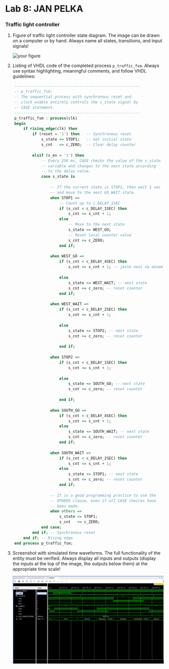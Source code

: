 # Lab 8: JAN PELKA

### Traffic light controller

1. Figure of traffic light controller state diagram. The image can be drawn on a computer or by hand. Always name all states, transitions, and input signals!

   ![your figure]()

2. Listing of VHDL code of the completed process `p_traffic_fsm`. Always use syntax highlighting, meaningful comments, and follow VHDL guidelines:

```vhdl
    --------------------------------------------------------
    -- p_traffic_fsm:
    -- The sequential process with synchronous reset and 
    -- clock_enable entirely controls the s_state signal by 
    -- CASE statement.
    --------------------------------------------------------
    p_traffic_fsm : process(clk)
    begin
        if rising_edge(clk) then
            if (reset = '1') then   -- Synchronous reset
                s_state <= STOP1;   -- Set initial state
                s_cnt   <= c_ZERO;  -- Clear delay counter

            elsif (s_en = '1') then
                -- Every 250 ms, CASE checks the value of the s_state 
                -- variable and changes to the next state according 
                -- to the delay value.
                case s_state is

                    -- If the current state is STOP1, then wait 1 sec
                    -- and move to the next GO_WAIT state.
                    when STOP1 =>
                        -- Count up to c_DELAY_1SEC
                        if (s_cnt < c_DELAY_1SEC) then
                            s_cnt <= s_cnt + 1;
                        else
                            -- Move to the next state
                            s_state <= WEST_GO;
                            -- Reset local counter value
                            s_cnt <= c_ZERO;
                        end if;

                    when WEST_GO =>
                        if (s_cnt < c_DELAY_4SEC) then
                            s_cnt <= s_cnt + 1; -- jeste neni na danem case a je treba cekat
                            
                        else
                            s_state <= WEST_WAIT; -- next state
                            s_cnt <= c_zero; -- reset counter
                        end if;
                            
                    when WEST_WAIT =>                            
                        if (s_cnt < c_DELAY_2SEC) then
                            s_cnt <= s_cnt + 1;
                            
                        else
                            s_state <= STOP2; -- next state
                            s_cnt <= c_zero; -- reset counter
                            
                        end if;

                    when STOP2 =>                            
                        if (s_cnt < c_DELAY_1SEC) then
                            s_cnt <= s_cnt + 1;
                            
                        else
                            s_state <= SOUTH_GO; -- next state
                            s_cnt <= c_zero; -- reset counter
                            
                        end if;

                    when SOUTH_GO =>                            
                        if (s_cnt < c_DELAY_4SEC) then
                            s_cnt <= s_cnt + 1;
                        else
                            s_state <= SOUTH_WAIT; -- next state
                            s_cnt <= c_zero; -- reset counter                            
                        end if;

                    when SOUTH_WAIT =>                            
                        if (s_cnt < c_DELAY_2SEC) then
                            s_cnt <= s_cnt + 1;
                        else
                            s_state <= STOP1; -- next state
                            s_cnt <= c_zero; -- reset counter                            
                        end if;

                    -- It is a good programming practice to use the 
                    -- OTHERS clause, even if all CASE choices have 
                    -- been made.
                    when others =>
                        s_state <= STOP1;
                        s_cnt   <= c_ZERO;
                end case;
            end if; -- Synchronous reset
        end if; -- Rising edge
    end process p_traffic_fsm;

```

3. Screenshot with simulated time waveforms. The full functionality of the entity must be verified. Always display all inputs and outputs (display the inputs at the top of the image, the outputs below them) at the appropriate time scale!

   ![your figure](https://github.com/jamo796/-digital-electronics-1/blob/main/labs/08-traffic_lights/img/wawe.jpg)
